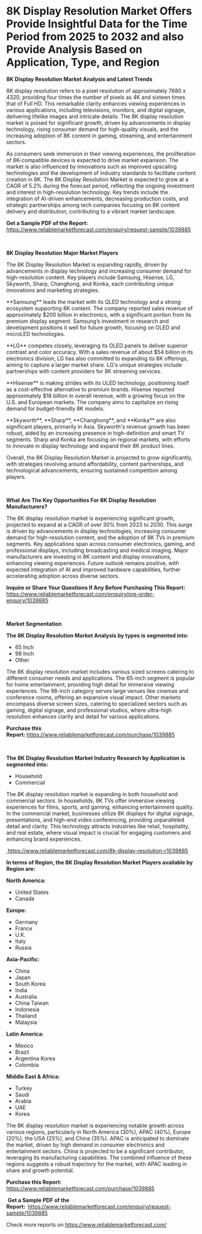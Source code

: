 <p><h1>8K Display Resolution Market Offers Provide Insightful Data for the Time Period from 2025 to 2032 and also Provide Analysis Based on Application, Type, and Region</h1></p><p><strong>8K Display Resolution Market Analysis and Latest Trends</strong></p>
<p><p>8K display resolution refers to a pixel resolution of approximately 7680 x 4320, providing four times the number of pixels as 4K and sixteen times that of Full HD. This remarkable clarity enhances viewing experiences in various applications, including televisions, monitors, and digital signage, delivering lifelike images and intricate details. The 8K display resolution market is poised for significant growth, driven by advancements in display technology, rising consumer demand for high-quality visuals, and the increasing adoption of 8K content in gaming, streaming, and entertainment sectors.</p><p>As consumers seek immersion in their viewing experiences, the proliferation of 8K-compatible devices is expected to drive market expansion. The market is also influenced by innovations such as improved upscaling technologies and the development of industry standards to facilitate content creation in 8K. The 8K Display Resolution Market is expected to grow at a CAGR of 5.2% during the forecast period, reflecting the ongoing investment and interest in high-resolution technology. Key trends include the integration of AI-driven enhancements, decreasing production costs, and strategic partnerships among tech companies focusing on 8K content delivery and distribution, contributing to a vibrant market landscape.</p></p>
<p><strong>Get a Sample PDF of the Report:&nbsp;</strong> <a href="https://www.reliablemarketforecast.com/enquiry/request-sample/1039885?utm_campaign=3029&utm_medium=2&utm_source=Github&utm_content=ia&utm_term=05042025&utm_id=8k-display-resolution">https://www.reliablemarketforecast.com/enquiry/request-sample/1039885</a></p>
<p>&nbsp;</p>
<p><strong>8K Display Resolution Major Market Players</strong></p>
<p><p>The 8K Display Resolution Market is expanding rapidly, driven by advancements in display technology and increasing consumer demand for high-resolution content. Key players include Samsung, Hisense, LG, Skyworth, Sharp, Changhong, and Konka, each contributing unique innovations and marketing strategies.</p><p>**Samsung** leads the market with its QLED technology and a strong ecosystem supporting 8K content. The company reported sales revenue of approximately $200 billion in electronics, with a significant portion from its premium display segment. Samsung’s investment in research and development positions it well for future growth, focusing on OLED and microLED technologies.</p><p>**LG** competes closely, leveraging its OLED panels to deliver superior contrast and color accuracy. With a sales revenue of about $54 billion in its electronics division, LG has also committed to expanding its 8K offerings, aiming to capture a larger market share. LG's unique strategies include partnerships with content providers for 8K streaming services.</p><p>**Hisense** is making strides with its ULED technology, positioning itself as a cost-effective alternative to premium brands. Hisense reported approximately $18 billion in overall revenue, with a growing focus on the U.S. and European markets. The company aims to capitalize on rising demand for budget-friendly 8K models.</p><p>**Skyworth**, **Sharp**, **Changhong**, and **Konka** are also significant players, primarily in Asia. Skyworth's revenue growth has been robust, aided by an increasing presence in high-definition and smart TV segments. Sharp and Konka are focusing on regional markets, with efforts to innovate in display technology and expand their 8K product lines.</p><p>Overall, the 8K Display Resolution Market is projected to grow significantly, with strategies revolving around affordability, content partnerships, and technological advancements, ensuring sustained competition among players.</p></p>
<p>&nbsp;</p>
<p><strong>What Are The Key Opportunities For 8K Display Resolution Manufacturers?</strong></p>
<p><p>The 8K display resolution market is experiencing significant growth, projected to expand at a CAGR of over 30% from 2023 to 2030. This surge is driven by advancements in display technologies, increasing consumer demand for high-resolution content, and the adoption of 8K TVs in premium segments. Key applications span across consumer electronics, gaming, and professional displays, including broadcasting and medical imaging. Major manufacturers are investing in 8K content and display innovations, enhancing viewing experiences. Future outlook remains positive, with expected integration of AI and improved hardware capabilities, further accelerating adoption across diverse sectors.</p></p>
<p><strong>Inquire or Share Your Questions If Any Before Purchasing This Report:</strong> <a href="https://www.reliablemarketforecast.com/enquiry/pre-order-enquiry/1039885?utm_campaign=3029&utm_medium=2&utm_source=Github&utm_content=ia&utm_term=05042025&utm_id=8k-display-resolution">https://www.reliablemarketforecast.com/enquiry/pre-order-enquiry/1039885</a></p>
<p>&nbsp;</p>
<p><strong>Market Segmentation</strong></p>
<p><strong>The 8K Display Resolution Market Analysis by types is segmented into:</strong></p>
<p><ul><li>65 Inch</li><li>98 Inch</li><li>Other</li></ul></p>
<p><p>The 8K display resolution market includes various sized screens catering to different consumer needs and applications. The 65-inch segment is popular for home entertainment, providing high detail for immersive viewing experiences. The 98-inch category serves large venues like cinemas and conference rooms, offering an expansive visual impact. Other markets encompass diverse screen sizes, catering to specialized sectors such as gaming, digital signage, and professional studios, where ultra-high resolution enhances clarity and detail for various applications.</p></p>
<p><strong>Purchase this Report:&nbsp;</strong><a href="https://www.reliablemarketforecast.com/purchase/1039885?utm_campaign=3029&utm_medium=2&utm_source=Github&utm_content=ia&utm_term=05042025&utm_id=8k-display-resolution">https://www.reliablemarketforecast.com/purchase/1039885</a></p>
<p>&nbsp;</p>
<p><strong>The 8K Display Resolution Market Industry Research by Application is segmented into:</strong></p>
<p><ul><li>Household</li><li>Commercial</li></ul></p>
<p><p>The 8K display resolution market is expanding in both household and commercial sectors. In households, 8K TVs offer immersive viewing experiences for films, sports, and gaming, enhancing entertainment quality. In the commercial market, businesses utilize 8K displays for digital signage, presentations, and high-end video conferencing, providing unparalleled detail and clarity. This technology attracts industries like retail, hospitality, and real estate, where visual impact is crucial for engaging customers and enhancing brand experiences.</p></p>
<p><a href="https://www.reliablemarketforecast.com/8k-display-resolution-r1039885?utm_campaign=3029&utm_medium=2&utm_source=Github&utm_content=ia&utm_term=05042025&utm_id=8k-display-resolution">&nbsp;https://www.reliablemarketforecast.com/8k-display-resolution-r1039885</a></p>
<p><strong>In terms of Region, the 8K Display Resolution Market Players available by Region are:</strong></p>
<p>
    <p> <strong> North America: </strong>
        <ul>
            <li>United States</li>
            <li>Canada</li>
        </ul>
        </p> 
    <p> <strong> Europe: </strong>
        <ul>
            <li>Germany</li>
            <li>France</li>
            <li>U.K.</li>
            <li>Italy</li>
            <li>Russia</li>
        </ul>
        </p> 
    <p> <strong> Asia-Pacific: </strong>
        <ul>
            <li>China</li>
            <li>Japan</li>
            <li>South Korea</li>
            <li>India</li>
            <li>Australia</li>
            <li>China Taiwan</li>
            <li>Indonesia</li>
            <li>Thailand</li>
            <li>Malaysia</li>
        </ul>
        </p> 
    <p> <strong> Latin America: </strong>
        <ul>
            <li>Mexico</li>
            <li>Brazil</li>
            <li>Argentina Korea</li>
            <li>Colombia</li>
        </ul>
        </p> 
    <p> <strong> Middle East & Africa: </strong>
        <ul>
            <li>Turkey</li>
            <li>Saudi</li>
            <li>Arabia</li>
            <li>UAE</li>
            <li>Korea</li>
        </ul>
    </p>
    </p>
<p><p>The 8K display resolution market is experiencing notable growth across various regions, particularly in North America (30%), APAC (40%), Europe (20%), the USA (25%), and China (35%). APAC is anticipated to dominate the market, driven by high demand in consumer electronics and entertainment sectors. China is projected to be a significant contributor, leveraging its manufacturing capabilities. The combined influence of these regions suggests a robust trajectory for the market, with APAC leading in share and growth potential.</p></p>
<p><strong>Purchase this Report: </strong><a href="https://www.reliablemarketforecast.com/purchase/1039885?utm_campaign=3029&utm_medium=2&utm_source=Github&utm_content=ia&utm_term=05042025&utm_id=8k-display-resolution">https://www.reliablemarketforecast.com/purchase/1039885</a></p>
<p>&nbsp;<strong>Get a Sample PDF of the Report:&nbsp;&nbsp;</strong><a href="https://www.reliablemarketforecast.com/enquiry/request-sample/1039885?utm_campaign=3029&utm_medium=2&utm_source=Github&utm_content=ia&utm_term=05042025&utm_id=8k-display-resolution">https://www.reliablemarketforecast.com/enquiry/request-sample/1039885</a></p>
<p><strong></strong></p>
<p>Check more reports on <a href="https://www.reliablemarketforecast.com/?utm_campaign=3029&utm_medium=2&utm_source=Github&utm_content=ia&utm_term=05042025&utm_id=8k-display-resolution">https://www.reliablemarketforecast.com/</a></p>